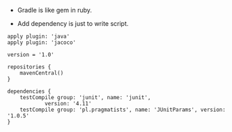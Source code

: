* Gradle is like gem in ruby.

* Add dependency is just to write script.

```
apply plugin: 'java'
apply plugin: 'jacoco'

version = '1.0'

repositories {
    mavenCentral()
}

dependencies {
    testCompile group: 'junit', name: 'junit',
            version: '4.11'
    testCompile group: 'pl.pragmatists', name: 'JUnitParams', version: '1.0.5'
}
```
